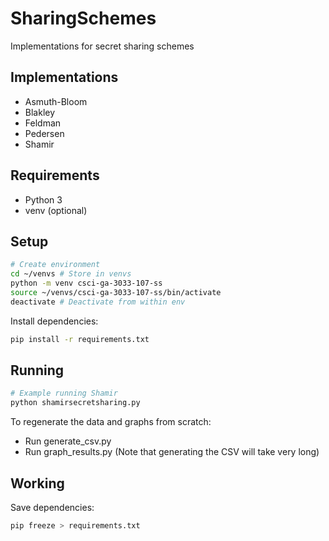 # SharingSchemes

Implementations for secret sharing schemes

## Implementations

- Asmuth-Bloom
- Blakley
- Feldman
- Pedersen
- Shamir

## Requirements

- Python 3
- venv (optional)

## Setup

``` sh
# Create environment
cd ~/venvs # Store in venvs
python -m venv csci-ga-3033-107-ss
source ~/venvs/csci-ga-3033-107-ss/bin/activate
deactivate # Deactivate from within env
```

Install dependencies:

``` sh
pip install -r requirements.txt
```

## Running

``` sh
# Example running Shamir
python shamirsecretsharing.py
```

To regenerate the data and graphs from scratch:
* Run generate_csv.py
* Run graph_results.py
(Note that generating the CSV will take very long)


## Working

Save dependencies:

``` sh
pip freeze > requirements.txt
```
